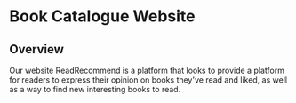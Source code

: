# Book Catalogue Website
## Overview

Our website ReadRecommend is a platform that looks to provide a platform for readers to express their opinion on books they've read and liked, as well as a way to find new interesting books to read.
